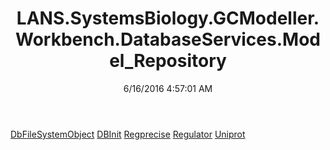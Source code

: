 ﻿---
title: LANS.SystemsBiology.GCModeller.Workbench.DatabaseServices.Model_Repository
date: 6/16/2016 4:57:01 AM
---

[DbFileSystemObject](T-LANS.SystemsBiology.GCModeller.Workbench.DatabaseServices.Model_Repository.DbFileSystemObject.html)
[DBInit](T-LANS.SystemsBiology.GCModeller.Workbench.DatabaseServices.Model_Repository.DBInit.html)
[Regprecise](T-LANS.SystemsBiology.GCModeller.Workbench.DatabaseServices.Model_Repository.Regprecise.html)
[Regulator](T-LANS.SystemsBiology.GCModeller.Workbench.DatabaseServices.Model_Repository.Regulator.html)
[Uniprot](T-LANS.SystemsBiology.GCModeller.Workbench.DatabaseServices.Model_Repository.Uniprot.html)
